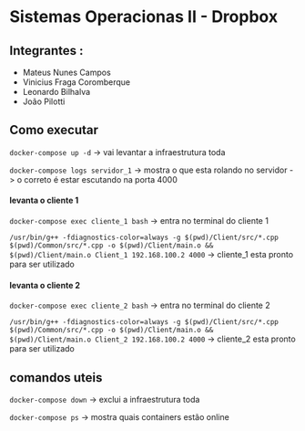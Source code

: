# Sistemas Operacionas II - Dropbox
## Integrantes :
- Mateus Nunes Campos 
- Vinicius Fraga Coromberque
- Leonardo Bilhalva
- João Pilotti


## Como executar
```docker-compose up -d``` -> vai levantar a infraestrutura toda

```docker-compose logs servidor_1``` -> mostra o que esta rolando no servidor -> o correto é estar escutando na porta 4000

#### levanta o cliente 1

```docker-compose exec cliente_1 bash``` -> entra no terminal do cliente 1

``` /usr/bin/g++ -fdiagnostics-color=always -g $(pwd)/Client/src/*.cpp $(pwd)/Common/src/*.cpp -o $(pwd)/Client/main.o && $(pwd)/Client/main.o Client_1 192.168.100.2 4000 ``` -> cliente_1 esta pronto para ser utilizado

#### levanta o cliente 2

```docker-compose exec cliente_2 bash``` -> entra no terminal do cliente 2

```/usr/bin/g++ -fdiagnostics-color=always -g $(pwd)/Client/src/*.cpp $(pwd)/Common/src/*.cpp -o $(pwd)/Client/main.o && $(pwd)/Client/main.o Client_2 192.168.100.2 4000``` -> cliente_2 esta pronto para ser utilizado

## comandos uteis

```docker-compose down``` -> exclui a infraestrutura toda

```docker-compose ps``` -> mostra quais containers estão online